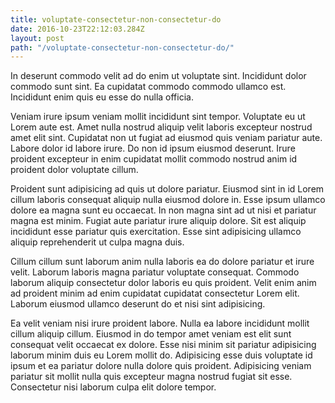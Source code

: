 ```yaml
---
title: voluptate-consectetur-non-consectetur-do
date: 2016-10-23T22:12:03.284Z
layout: post
path: "/voluptate-consectetur-non-consectetur-do/"
---
```


In deserunt commodo velit ad do enim ut voluptate sint. Incididunt dolor commodo sunt sint. Ea cupidatat commodo commodo ullamco est. Incididunt enim quis eu esse do nulla officia.

Veniam irure ipsum veniam mollit incididunt sint tempor. Voluptate eu ut Lorem aute est. Amet nulla nostrud aliquip velit laboris excepteur nostrud amet elit sint. Cupidatat non ut fugiat ad eiusmod quis veniam pariatur aute. Labore dolor id labore irure. Do non id ipsum eiusmod deserunt. Irure proident excepteur in enim cupidatat mollit commodo nostrud anim id proident dolor voluptate cillum.

Proident sunt adipisicing ad quis ut dolore pariatur. Eiusmod sint in id Lorem cillum laboris consequat aliquip nulla eiusmod dolore in. Esse ipsum ullamco dolore ea magna sunt eu occaecat. In non magna sint ad ut nisi et pariatur magna est minim. Fugiat aute pariatur irure aliquip dolore. Sit est aliquip incididunt esse pariatur quis exercitation. Esse sint adipisicing ullamco aliquip reprehenderit ut culpa magna duis.

Cillum cillum sunt laborum anim nulla laboris ea do dolore pariatur et irure velit. Laborum laboris magna pariatur voluptate consequat. Commodo laborum aliquip consectetur dolor laboris eu quis proident. Velit enim anim ad proident minim ad enim cupidatat cupidatat consectetur Lorem elit. Laborum eiusmod ullamco deserunt do et nisi sint adipisicing.

Ea velit veniam nisi irure proident labore. Nulla ea labore incididunt mollit cillum aliquip cillum. Eiusmod in do tempor amet veniam est elit sunt consequat velit occaecat ex dolore. Esse nisi minim sit pariatur adipisicing laborum minim duis eu Lorem mollit do. Adipisicing esse duis voluptate id ipsum et ea pariatur dolore nulla dolore quis proident. Adipisicing veniam pariatur sit mollit nulla quis excepteur magna nostrud fugiat sit esse. Consectetur nisi laborum culpa elit dolore tempor.